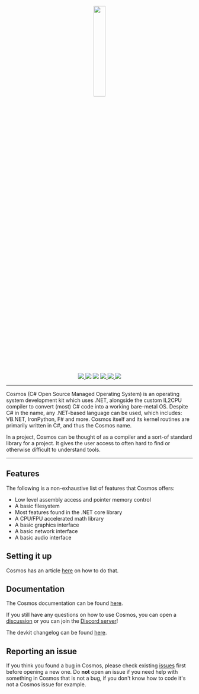 <p align="center">

  <img src="https://user-images.githubusercontent.com/63316499/89792973-43587480-daf3-11ea-99d6-82f89dd2ffc3.png" width="25%" />

</p>

<p align="center">

  <a href="https://ci.appveyor.com/api/projects/status/kust7g5dlnykhkaf/branch/master">
    <img src="https://ci.appveyor.com/api/projects/status/kust7g5dlnykhkaf/branch/master?svg=true" />
  </a>

  <img src="https://img.shields.io/github/languages/code-size/CosmosOS/Cosmos" />
  <img src="https://img.shields.io/github/downloads/CosmosOS/Cosmos/total" />

  <a href="https://github.com/CosmosOS/Cosmos/releases/latest">
    <img src="https://img.shields.io/github/v/release/CosmosOS/Cosmos" />
  </a>

  <a href="https://github.com/CosmosOS/Cosmos/blob/master/LICENSE.txt">
    <img src="https://img.shields.io/github/license/CosmosOS/Cosmos" />
  </a>
  
  <a href="https://discord.com/invite/kwtBwv6jhD">
    <img src="https://img.shields.io/discord/833970409337913344" />
  </a>

</p>

<hr/>

Cosmos (C# Open Source Managed Operating System) is an operating system development kit which uses .NET, alongside the custom IL2CPU compiler to convert (most) C# code into a working bare-metal OS.
Despite C# in the name, any .NET-based language can be used, which includes: VB.NET, IronPython, F# and more. Cosmos itself and its kernel routines are primarily written in C#, and thus the Cosmos name.

In a project, Cosmos can be thought of as a compiler and a sort-of standard library for a project. It gives the user access to often hard to find or otherwise difficult to understand tools.

<hr/>

## Features

The following is a non-exhaustive list of features that Cosmos offers:

- Low level assembly access and pointer memory control
- A basic filesystem
- Most features found in the .NET core library
- A CPU/FPU accelerated math library
- A basic graphics interface
- A basic network interface
- A basic audio interface

## Setting it up

Cosmos has an article [here](https://cosmosos.github.io/install.html) on how to do that.

## Documentation

The Cosmos documentation can be found [here](https://cosmosos.github.io/api/Cosmos.Build.Common.html).

If you still have any questions on how to use Cosmos, you can open a [discussion](https://github.com/CosmosOS/Cosmos/discussions) or you can join the [Discord server](https://discord.com/invite/kwtBwv6jhD)!

The devkit changelog can be found [here](https://cosmosos.github.io/articles/Changelog.html).

## Reporting an issue

If you think you found a bug in Cosmos, please check existing [issues](https://github.com/CosmosOS/Cosmos/issues) first before opening a new one. Do **not** open an issue if you need help with something in Cosmos that is not a bug, if you don't know how to code it's not a Cosmos issue for example.
